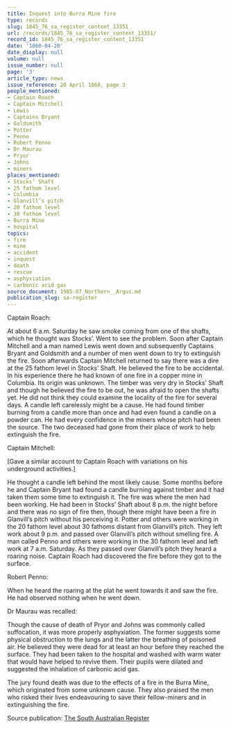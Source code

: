 ```yaml
---
title: Inquest into Burra Mine fire
type: records
slug: 1845_76_sa_register_content_13351
url: /records/1845_76_sa_register_content_13351/
record_id: 1845_76_sa_register_content_13351
date: '1860-04-20'
date_display: null
volume: null
issue_number: null
page: '3'
article_type: news
issue_reference: 20 April 1860, page 3
people_mentioned:
- Captain Roach
- Captain Mitchell
- Lewis
- Captains Bryant
- Goldsmith
- Potter
- Penno
- Robert Penno
- Dr Maurau
- Pryor
- Johns
- miners
places_mentioned:
- Stocks’ Shaft
- 25 fathom level
- Columbia
- Glanvill’s pitch
- 20 fathom level
- 30 fathom level
- Burra Mine
- hospital
topics:
- fire
- mine
- accident
- inquest
- death
- rescue
- asphyxiation
- carbonic acid gas
source_document: 1985-87_Northern__Argus.md
publication_slug: sa-register
---
```


Captain Roach:

At about 6 a.m. Saturday he saw smoke coming from one of the shafts, which he thought was Stocks’.  Went to see the problem.  Soon after Captain Mitchell and a man named Lewis went down and subsequently Captains Bryant and Goldsmith and a number of men went down to try to extinguish the fire.  Soon afterwards Captain Mitchell returned to say there was a dire at the 25 fathom level in Stocks’ Shaft.  He believed the fire to be accidental.  In his experience there he had known of one fire in a copper mine in Columbia.  Its origin was unknown.  The timber was very dry in Stocks’ Shaft and though he believed the fire to be out, he was afraid to open the shafts yet.  He did not think they could examine the locality of the fire for several days.  A candle left carelessly might be a cause.  He had found timber burning from a candle more than once and had even found a candle on a powder can.  He had every confidence in the miners whose pitch had been the source.  The two deceased had gone from their place of work to help extinguish the fire.

Captain Mitchell:

[Gave a similar account to Captain Roach with variations on his underground activities.]

He thought a candle left behind the most likely cause.  Some months before he and Captain Bryant had found a candle burning against timber and it had taken them some time to extinguish it.  The fire was where the men had been working.  He had been in Stocks’ Shaft about 8 p.m. the night before and there was no sign of fire then, though there might have been a fire in Glanvill’s pitch without his perceiving it.  Potter and others were working in the 20 fathom level about 30 fathoms distant from Glanvill’s pitch.  They left work about 9 p.m. and passed over Glanvill’s pitch without smelling fire.  A man called Penno and others were working in the 30 fathom level and left work at 7 a.m. Saturday.  As they passed over Glanvill’s pitch they heard a roaring noise.  Captain Roach had discovered the fire before they got to the surface.

Robert Penno:

When he heard the roaring at the plat he went towards it and saw the fire.  He had observed nothing when he went down.

Dr Maurau was recalled:

Though the cause of death of Pryor and Johns was commonly called suffocation, it was more properly asphyxiation.  The former suggests some physical obstruction to the lungs and the latter the breathing of poisoned air.  He believed they were dead for at least an hour before they reached the surface.  They had been taken to the hospital and washed with warm water that would have helped to revive them.  Their pupils were dilated and suggested the inhalation of carbonic acid gas.

The jury found death was due to the effects of a fire in the Burra Mine, which originated from some unknown cause.  They also praised the men who risked their lives endeavouring to save their fellow-miners and in extinguishing the fire.

Source publication: [The South Australian Register](/publications/sa-register/)
